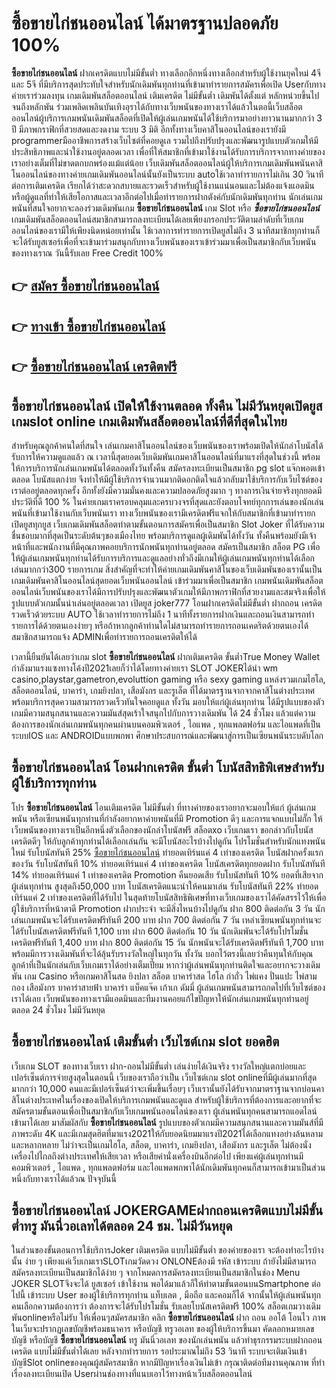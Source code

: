 # ซื้อขายไก่ชนออนไลน์  ได้มาตรฐานปลอดภัย 100%

**ซื้อขายไก่ชนออนไลน์** ฝากเครดิตแบบไม่มีขั้นต่ำ  ทางเลือกอีกหนึ่งทางเลือกสำหรับผู้ใช้งานยุคใหม่ 4จี และ 5จี ที่มีบริการสุดประทับใจสำหรับนักเดิมพันทุกท่านที่เข้ามาทำรายการสมัครเพื่อเปิด Userกับทางค่ายเราร่วมลงทุน เกมเดิมพันสล็อตออนไลน์ เติมเครดิต ไม่มีขั้นต่ำ เดิมพันได้ตั้งแต่ หลักหน่วยขึ้นไปจนถึงหลักพัน ร่วมเพลิดเพลินบันเทิงอุราได้กับทางเว็บพนันของทางเราได้แล้วในตอนี้เว็บสล็อตออนไลน์ผู้บริการเกมพนันเดิมพันสล็อตที่เปิดให้ผู้เล่นเกมพนันได้ใช้บริการมาอย่างยาวนานมากกว่า 3 ปี มีภาพกราฟิกที่สวยสดและงดงาม ระบบ 3 มิติ
อีกทั้งทางเว็บคาสิโนออนไลน์ของเรายังมี programmerมืออาชีพการสร้างเว็บไซต์ที่คอยดูเล  รวมไปถึงปรับปรุงและพัฒนารูปแบบตัวเกมให้มีประสิทธิภาพและน่าใช้งานอยู่ตลอดเวลา เพื่อที่ให้สมาชิกที่เข้ามาใช้งานได้รับการบริการจากทางค่ายของเราอย่างเต็มที่ไม่ขาดตกบกพร่องแม้แต่น้อย เว็บเดิมพันสล็อตออนไลน์ผู้ให้บริการเกมเดิมพันพนันคาสิโนออนไลน์ของทางค่ายเกมเดิมพันออนไลน์นั้นยังเป็นระบบ autoใช้เวลาทำรายการไม่เกิน 30 วินาที ต่อการเติมเครดิต เรียกได้ว่าสะดวกสบายและรวดเร็วสำหรับผู้ใช้งานแน่นอนและไม่ต้องแจ้งแอดมินหรือผู้ดูแลที่ทำให้เสียโอกาสและเวลาอีกต่อไปเมื่อทำรายการฝากตังค์กับนักเดิมพันทุกท่าน
นักเล่นเกมพนันที่สนใจอยากจะลองร่วมเดิมพันเกม **ซื้อขายไก่ชนออนไลน์** เกม Slot  หรือ ***ซื้อขายไก่ชนออนไลน์*** เกมเดิมพันสล็อตออนไลน์สมาชิกสามารถลงทะเบียนได้เลยเพียงกรอกประวัติตามลำดับที่เว็บเกมออนไลน์ของเรามีให้เพียงนิดหน่อยเท่านั้น ใช้เวลาการทำรายการเปิดยูสไม่ถึง 3 นาทีสมาชิกทุกท่านก็จะได้รับยูสเซอร์เพื่อที่จะเข้ามาร่วมสนุกกับทางเว็บพนันของเราเข้าร่วมมาเพื่อเป็นสมาชิกกับเว็บพนันของทางเราณ วันนี้รับเลย Free Credit 100%

## 👉 [สมัคร ซื้อขายไก่ชนออนไลน์](https://archa888.com/)
## 👉 [ทางเข้า ซื้อขายไก่ชนออนไลน์](https://archa888.com/)
## 👉 [ซื้อขายไก่ชนออนไลน์ เครดิตฟรี](https://archa888.com/)

## ซื้อขายไก่ชนออนไลน์ เปิดให้ใช้งานตลอด ทั้งคืน ไม่มีวันหยุดเปิดยูส เกมslot online เกมเดิมพันสล็อตออนไลน์ที่ดีที่สุดในไทย

สำหรับคุณลูกค้าคนใดที่สนใจ เล่นเกมคาสิโนออนไลน์ของเว็บพนันของเราพร้อมเปิดให้นักล่าโบนัสได้รับการให้ความดูแลแล้ว ณ เวลานี้สุดยอดเว็บเดิมพันเกมคาสิโนออนไลน์ที่มาแรงที่สุดในช่วงนี้ พร้อมให้การบริการนักเล่นเกมพนันได้ตลอดทั้งวันทั้งคืน สมัครลงทะเบียนเป็นสมาชิก pg slot แจ๊กพอตเข้าตลอด โบนัสแตกง่าย จึงทำให้มีผู้ใช้บริการจำนวนมากติดอกติดใจแล้วกลับมาใช้บริการกับเว็บไซต์ของเราต่ออยู่ตลอดทุกครั้ง อีกทั้งยังมีความมั่นคงและความปลอดภัยสูงมาก ๆ ทางการเงินจ่ายจริงทุกยอดมีประวัติที่ดี 100 % ในค่ายเกมเราครอบคลุมและครบวงจรที่สุดและยังตอบโจทย์ทุกการเล่นของนักเล่นพนันที่เข้ามาใช้งานกับเว็บพนันเรา
ทางเว็บพนันของเรามีเครดิตฟรีแจกให้กับสมาชิกที่เข้ามาทำรายกเปิดยูสทุกยูส เว็บเกมเดิมพันสล็อตทำตามขั้นตอนการสมัครเพื่อเป็นสมาชิก Slot Joker ที่ได้รับความชื่นชอบมากที่สุดเป็นระดับต้นๆของเมืองไทย พร้อมบริการดูแลผู้เดิมพันได้ทั้งวัน ทั้งคืนพร้อมยังมีเจ้าหน้าที่และพนักงานที่มีคุณภาพคอยบริการนักพนันทุกท่านอยู่ตลอด สมัครเป็นสมาชิก สล็อต PG เพื่อให้ผู้เล่นเกมพนันทุกท่านได้รับการบริการและดูแลอย่างทั่วถึงมีเกมให้ผู้เล่นเกมพนันทุกท่านได้เลือกเล่นมากกว่า300 รายการเกม
สิ่งสำคัญที่จะทำให้ค่ายเกมเดิมพันคาสิโนของเว็บเดิมพันของเรานั้นเป็นเกมเดิมพันคาสิโนออนไลน์สุดยอดเว็บพนันออนไลน์ เข้าร่วมมาเพื่อเป็นสมาชิก  เกมพนันเดิมพันสล็อตออนไลน์เว็บพนันของเราได้มีการปรับปรุงและพัฒนาตัวเกมให้มีภาพกราฟิกที่สวยงามและสมจริงเพื่อให้รูปแบบตัวเกมนั้นน่าเล่นอยู่ตลอดเวลา เปิดยูส joker777 โอนฝากเครดิตไม่มีขั้นต่ำ ฝากถอน เครดิตรวดเร็วด้วยระบบ AUTO ใช้เวลาทำรายการไม่ถึง 1 นาทีทั้งรายการฝากเงินและถอนเงินสามารถทำรายการได้ด้วยตนเองง่ายๆ หรือถ้าหากลูกค้าท่านใดไม่สามารถทำรายการถอนเคดริตด้วยตนเองได้สมาชิกสามารถแจ้ง ADMINเพื่อทำรายการถอนเครดิตให้ได้

เวลานี้ยืนยันได้เลยว่าเกม slot  **ซื้อขายไก่ชนออนไลน์** ฝากเติมเครดิต ขั้นต่ำTrue Money Wallet กำลังมาแรงแซงทางโค้งปี2021เลยก็ว่าได้โดยทางค่ายเรา SLOT JOKERได้นำ  wm casino,playstar,gametron,evoluttion gaming หรือ sexy gaming แหล่งรวมเกมไฮโล, สล็อตออนไลน์, บาคาร่า, เกมยิงปลา, เสือมังกร และรูเล็ต ที่ได้มาตรฐานจากจากคาสิโนต่างประเทศ พร้อมบริการสุดความสามารถรวดเร็วทันใจคอยดูแล ทั้งวัน มอบให้แก่ผู้เล่นทุกท่าน ได้มีรูปแบบของตัวเกมมีความสนุกสนานและความมันส์สุดเร้าใจสนุกไปกับการวางเดิมพัน ได้ 24 ชั่วโมง แล้วแต่ความต้องการของนักเล่นเกมพนันทุกคนผ่านบนคอมพิวเตอร์ , ไอแพด , ทุกแพลตฟอร์ม และไอแพดที่เป็นระบบIOS และ ANDROIDแบบพกพา ศึกษาประสบการณ์และพัฒนาสู่การเป็นเซียนพนันระบดับโลก

## ซื้อขายไก่ชนออนไลน์ โอนฝากเครดิต ขั้นต่ำ โบนัสสิทธิพิเศษสำหรับผู้ใช้บริการทุกท่าน

โปร **ซื้อขายไก่ชนออนไลน์** โอนเติมเครดิต ไม่มีขั้นต่ำ ที่ทางค่ายของเราอยากจะมอบให้แก่  ผู้เล่นเกมพนัน หรือเซียนพนันทุกท่านที่กำลังอยากหาค่ายพนันที่มี  Promotion ดีๆ และการแจกแบบไม่กั๊ก ให้เว็บพนันของทางเราเป็นอีกหนึ่งตัวเลือกของนักล่าโบนัสฟรี สล็อตxo เว็บเกมเรา ขอกล่าวกับโบนัสเครดิตดีๆ ให้กับลูกค้าทุกท่านได้เลือกเล่นกัน จะมีโบนัสอะไรบ้างไปดูกัน
โปรโมชั่นสำหรับนักแทงพนันใหม่ รับโบนัสทันที 25% [ซื้อขายไก่ชนออนไลน์](https://archa888.com/) ทำยอดเทิร์นแค่ 4 เท่าของเครดิต
โบนัสฝากครั้งแรกของวัน รับโบนัสทันที 10% ทำยอดเทิร์นแค่ 4 เท่าของเครดิต
โบนัสเครดิตทุกยอดฝาก รับโบนัสทันที 14% ทำยอดเทิร์นแค่ 1 เท่าของเครดิต
 Promotion คืนยอดเสีย รับโบนัสทันที 10% ยอดที่เสียจากผู้เล่นทุกท่าน สูงสุดถึง50,000 บาท
โบนัสเครดิตแนะนำให้คนมาเล่น รับโบนัสทันที 22% ทำยอดเทิร์นแค่ 2 เท่าของเครดิตที่ได้รับไป
ในสุดท้ายโบนัสสิทธิพิเศษที่ทางเว็บเกมของเราได้คัดสรรไว้ให้เพื่อผู้ใช้บริการที่หน้าตาดี  Promotion ฝากประจำ จะมีสิ่งไหนบ้างไปดูกัน
ฝาก 800 ติดต่อกัน 3 วัน นักเล่นเกมพนันจะได้รับเครดิตฟรีทันที 200 บาท
ฝาก 700 ติดต่อกัน 7 วัน เหล่าเซียนพนันทุกท่านจะได้รับโบนัสเครดิตฟรีทันที 1,100 บาท
ฝาก 600 ติดต่อกัน 10 วัน นักเดิมพันจะได้รับโปรโมชั่นเครดิตฟรีทันที 1,400 บาท
ฝาก 800 ติดต่อกัน 15 วัน นักพนันจะได้รับเครดิตฟรีทันที 1,700 บาท
พร้อมมีการวางเดิมพันที่จะได้ลุ้นรับรางวัลใหญ่ในทุกวัน ทั้งวัน บอกไว้ตรงนี้เลยว่าคืนทุนให้กับคุณลูกค้าที่เป็นนักเล่นกับเว็บเกมเราได้อย่างเต็มเปี่ยม หากว่าผู้เล่นพนันทุกท่านติดใจและอยากจะวางเดิมพัน เกม Casino หรือเกมคาสิโนสด ยิงปลา สล็อต บาคาร่าสด ไฮโล กำถั่ว ไพ่แคง ปั่นแปะ ไพ่สามกอง เสือมังกร บาคาร่าสายฟ้า บาคาร่า แบ็คแจ๊ค เก้าเก ดัมมี่ ผู้เล่นเกมพนันสามารถกดไปที่เว็บไซต์ของเราได้เลย เว็บพนันของทางเรามีแอดมินและทีมงานคอยแก้ไขปัญหาให้นักเล่นเกมพนันทุกท่านอยู่ ตลอด 24 ชั่วโมง ไม่มีวันหยุด

## ซื้อขายไก่ชนออนไลน์ เติมขั้นต่ำ  เว็บไซต์เกม slot ยอดฮิต

เว็บเกม SLOT ของทางเว็บเรา ฝาก-ถอนไม่มีขั้นต่ำ เล่นง่ายได้เงินจริง รางวัลใหญ่แตกบ่อยและเปอร์เซ็นต์การจ่ายสูงสุดในตอนนี้ เว็บของเราถือว่าเป็น เว็บไซต์เกม slot onlineที่มีผู้เล่นมากที่สุดมากกว่า 10,000 คนและมีเปอร์เซ็นต์ว่าจะเพิ่มขึ้นเรื่อยๆ เว็บเรานั้นยังได้รับจากมาตราฐานจากบ่อนคาสิโนต่างประเทศในเรื่องของเปิดให้บริการเกมพนันและดูแล สำหรับผู้ใช้บริการที่ต้องการและอยากที่จะสมัครตามขั้นตอนเพื่อเป็นสมาชิกกับเว็บเกมพนันออนไลน์ของเรา ผู้เล่นพนันทุกคนสามารถแอดไลน์เข้ามาได้เลย
	มาสัมผัสกับ **ซื้อขายไก่ชนออนไลน์** รูปแบบของตัวเกมมีความสนุกสนานและความมันส์ที่มีภาพระดับ 4K และมีเกมสุดฮิตที่มาแรง2021ให้กับยอดนิยมมาแรงปี2021ได้เลือกแทงอย่างล้นหลามและหลากหลาย  ไม่ว่าจะเป็นเกมไฮโล, สล็อต, บาคาร่า, เกมยิงปลา, เสือมังกร และรูเล็ต ไม่ต้องนั่งเครื่องไปไกลถึงต่างประเทศให้เสียเวลา หรือเสียค่านั่งเครื่องบินอีกต่อไป เพียงแค่ผู้เล่นทุกท่านมีคอมพิวเตอร์ , ไอแพด , ทุกแพลตฟอร์ม และไอแพดพกพาได้นักเดิมพันทุกคนก็สามารถเข้ามาเป็นส่วนหนึ่งกับทางเราได้แล้วณ ปัจจุบันนี้

## ซื้อขายไก่ชนออนไลน์ JOKERGAMEฝากถอนเครดิตแบบไม่มีขั้นต่ำทรู มันนี่วอเลทได้ตลอด 24 ชม. ไม่มีวันหยุด

ในส่วนของขั้นตอนการใช้บริการJoker เติมเครดิต แบบไม่มีขั้นต่ำ ของค่ายของเรา จะต้องทำอะไรบ้างนั้น ง่าย ๆ เพียงแค่เว็บเกมเราSLOTเกมวัดดวง ONLONEต้องมี รหัส เข้าระบบ ถ้ายังไม่มีสามารถสมัครลงทะเบียนเป็นสมาชิกได้ง่าย ๆ จากโหมดการสมัครลงทะเบียนเป็นสมาชิกในช่อง Menu JOKER SLOTจึงจะได้ ยูสเซอร์ เข้าใช้งาน พอได้มาแล้วก็ให้ทำตามขั้นตอนบนSmartphone ต่อไปนี้
เข้าระบบ User  ของผู้ใช้บริการทุกท่าน แท็บเลต , มือถือ และคอมก็ได้
จากนั้นให้ผู้เล่นพนันทุกคนเลือกความต้องการว่า ต้องการจะได้รับโปรโมชั่น รับเลยโบนัสเครดิตฟรี 100% สล็อตเกมวางเดิมพันonlineหรือไม่รับ
ให้เพื่อนๆสมัครสมาชิก คลิก **ซื้อขายไก่ชนออนไลน์** ฝาก ถอน ออโต้ โอนไว ภาพในเว็บจะปรากฏเลขบัญชีพร้อมธนาคาร หรือบัญชี ทรูวอเลท ของผู้ให้บริการขึ้นมา
คัดลอกหมายเลขบัญชี หรือบัญชี **ซื้อขายไก่ชนออนไลน์** ทรู มันนี่วอเลท ของนักเล่นพนัน แล้วทำธุรกรรมระบบฝากถอนเครดิต แบบไม่มีขั้นต่ำได้เลย
หลังจากทำรายการ รอประมาณไม่ถึง 53 วินาที ระบบจะเติมเงินเข้าบัญชีSlot onlineของคุณผู้สมัครสมาชิก
หากมีปัญหาเรื่องเงินไม่เข้า กรุณาติดต่อทีมงานคุณภาพ ที่ทำเรื่องลงทะเบียนเปิด Userผ่านช่องทางที่แนบเอาไว้ทางหน้าเว็บสล็อตออนไลน์



